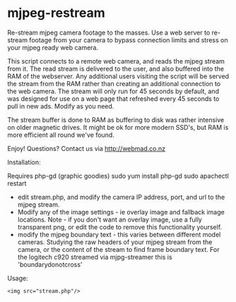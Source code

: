 # mjpeg-restream
Re-stream mjpeg camera footage to the masses. Use a web server to re-stream footage from your camera to bypass connection limits and stress on your mjpeg ready web camera.

This script connects to a remote web camera, and reads the mjpeg stream from it. The read stream is delivered to the user, and also buffered into the RAM of the webserver. Any additional users visiting the script will be served the stream from the RAM rather than creating an additional connection to the web camera. The stream will only run for 45 seconds by default, and was designed for use on a web page that refreshed every 45 seconds to pull in new ads. Modify as you need.

The stream buffer is done to RAM as buffering to disk was rather intensive on older magnetic drives. It might be ok for more modern SSD's, but RAM is more efficient all round we've found.
 
Enjoy!
Questions? Contact us via http://webmad.co.nz

Installation: 

Requires php-gd (graphic goodies)
sudo yum install php-gd
sudo apachectl restart

 - edit stream.php, and modify the camera IP address, port, and url to the mjpeg stream.
 - Modify any of the image settings - ie overlay image and fallback image locations. Note - if you don't want an overlay image, use a fully transparent png, or edit the code to remove this functionality yourself.
 - modify the mjpeg boundary text - this varies between different model cameras. Studying the raw headers of your mjpeg stream from the camera, or the content of the stream to find frame boundary text. For the logitech c920 streamed via mjpg-streamer this is 'boundarydonotcross'

Usage:
```
<img src="stream.php"/>
```
